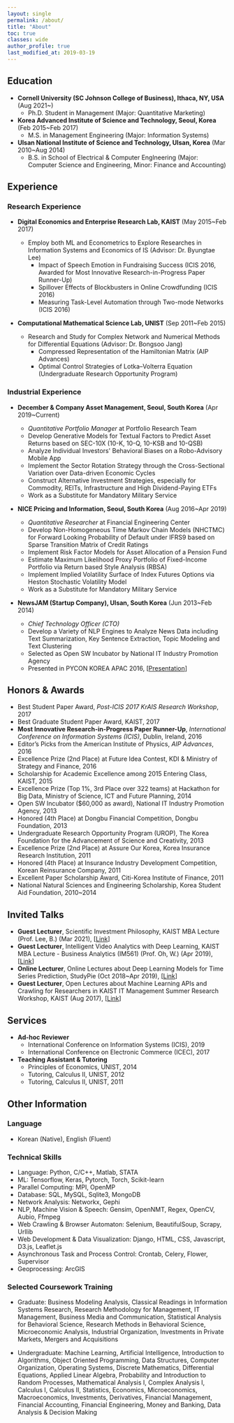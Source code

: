 ```yaml
---
layout: single
permalink: /about/
title: "About"
toc: true
classes: wide
author_profile: true
last_modified_at: 2019-03-19
---
```

## Education
- **Cornell University (SC Johnson College of Business), Ithaca, NY, USA** (Aug 2021~)
    - Ph.D. Student in Management (Major: Quantitative Marketing)
- **Korea Advanced Institute of Science and Technology, Seoul, Korea** (Feb 2015~Feb 2017)
    - M.S. in Management Engineering (Major: Information Systems)
- **Ulsan National Institute of Science and Technology, Ulsan, Korea** (Mar 2010~Aug 2014)
    - B.S. in School of Electrical & Computer Englneering (Major: Computer Science and Engineering, Minor: Finance and Accounting)

## Experience
### Research Experience
- **Digital Economics and Enterprise Research Lab, KAIST** (May 2015~Feb 2017)
    - Employ both ML and Econometrics to Explore Researches in Information Systems and Economics of IS (Advisor: Dr. Byungtae Lee)
        - Impact of Speech Emotion in Fundraising Success (ICIS 2016, Awarded for Most Innovative Research-in-Progress Paper Runner-Up)
        - Spillover Effects of Blockbusters in Online Crowdfunding (ICIS 2016)
        - Measuring Task-Level Automation through Two-mode Networks (ICIS 2016)

- **Computational Mathematical Science Lab, UNIST** (Sep 2011~Feb 2015)
    - Research and Study for Complex Network and Numerical Methods for Differential Equations (Advisor: Dr. Bongsoo Jang)
        - Compressed Representation of the Hamiltonian Matrix (AIP Advances)
        - Optimal Control Strategies of Lotka–Volterra Equation (Undergraduate Research Opportunity Program)

### Industrial Experience
- **December & Company Asset Management, Seoul, South Korea** (Apr 2019~Current)
    - *Quantitative Portfolio Manager* at Portfolio Research Team
    - Develop Generative Models for Textual Factors to Predict Asset Returns based on SEC-10X (10-K, 10-Q, 10-KSB and 10-QSB)
    - Analyze Individual Investors' Behavioral Biases on a Robo-Advisory Mobile App
    - Implement the Sector Rotation Strategy through the Cross-Sectional Variation over Data-driven Economic Cycles
    - Construct Alternative Investment Strategies, especially for Commodity, REITs, Infrastructure and High Dividend-Paying ETFs
    - Work as a Substitute for Mandatory Military Service
    
- **NICE Pricing and Information, Seoul, South Korea** (Aug 2016~Apr 2019)
    - *Quantitative Researcher* at Financial Engineering Center
    - Develop Non-Homogeneous Time Markov Chain Models (NHCTMC) for Forward Looking Probability of Default under IFRS9 based on Sparse Transition Matrix of Credit Ratings
    - Implement Risk Factor Models for Asset Allocation of a Pension Fund
    - Estimate Maximum Likelihood Proxy Portfolio of Fixed-Income Portfolio via Return based Style Analysis (RBSA)    
    - Implement Implied Volatility Surface of Index Futures Options via Heston Stochastic Volatility Model
    - Work as a Substitute for Mandatory Military Service

- **NewsJAM (Startup Company), Ulsan, South Korea** (Jun 2013~Feb 2014)
    - *Chief Technology Officer (CTO)*
    - Develop a Variety of NLP Engines to Analyze News Data including Text Summarization, Key Sentence Extraction, Topic Modeling and Text Clustering
    - Selected as Open SW Incubator by National IT Industry Promotion Agency
    - Presented in PYCON KOREA APAC 2016, [[Presentation](http://bit.ly/2mroROR)]

## Honors & Awards
- Best Student Paper Award, *Post-ICIS 2017 KrAIS Research Workshop*, 2017
- Best Graduate Student Paper Award, KAIST, 2017
- **Most Innovative Research-in-Progress Paper Runner-Up**, *International Conference on Information Systems (ICIS)*, Dublin, Ireland, 2016
- Editor’s Picks from the American Institute of Physics, *AIP Advances*, 2016
- Excellence Prize (2nd Place) at Future Idea Contest, KDI & Ministry of Strategy and Finance, 2016
- Scholarship for Academic Excellence among 2015 Entering Class, KAIST, 2015
- Excellence Prize (Top 1%, 3rd Place over 322 teams) at Hackathon for Big Data, Ministry of Science, ICT and Future Planning, 2014
- Open SW Incubator ($60,000 as award), National IT Industry Promotion Agency, 2013
- Honored (4th Place) at Dongbu Financial Competition, Dongbu Foundation, 2013
- Undergraduate Research Opportunity Program (UROP), The Korea Foundation for the Advancement of Science and Creativity, 2013
- Excellence Prize (2nd Place) at Assure Our Korea, Korea Insurance Research Institution, 2011
- Honored (4th Place) at Insurance Industry Development Competition, Korean Reinsurance Company, 2011
- Excellent Paper Scholarship Award, Citi-Korea Institute of Finance, 2011
- National Natural Sciences and Engineering Scholarship, Korea Student Aid Foundation, 2010~2014

## Invited Talks
- **Guest Lecturer**, Scientific Investment Philosophy, KAIST MBA Lecture (Prof. Lee, B.) (Mar 2021), [[Link](https://github.com/jonghkim/scientific-investment-philosophy)]
- **Guest Lecturer**, Intelligent Video Analytics with Deep Learning, KAIST MBA Lecture - Business Analytics (IM561) (Prof. Oh, W.) (Apr 2019), [[Link](https://github.com/jonghkim/kaist-video-analytics)]
- **Online Lecturer**, Online Lectures about Deep Learning Models for Time Series Prediction, StudyPie (Oct 2018~Apr 2019), [[Link](https://studypie.co/)]
- **Guest Lecturer**, Open Lectures about Machine Learning APIs and Crawling for Researchers in KAIST IT Management Summer Research Workshop, KAIST (Aug 2017), [[Link](https://sites.google.com/view/kaist-mis-session2017)]

## Services
- **Ad-hoc Reviewer**
    - International Conference on Information Systems (ICIS), 2019
    - International Conference on Electronic Commerce (ICEC), 2017
- **Teaching Assistant & Tutoring**
    - Principles of Economics, UNIST, 2014
    - Tutoring, Calculus II, UNIST, 2012
    - Tutoring, Calculus II, UNIST, 2011

## Other Information
### Language
- Korean (Native), English (Fluent)

### Technical Skills
- Language: Python, C/C++, Matlab, STATA
- ML: Tensorflow, Keras, Pytorch, Torch, Scikit-learn
- Parallel Computing: MPI, OpenMP
- Database: SQL, MySQL, Sqlite3, MongoDB
- Network Analysis: Networkx, Gephi
- NLP, Machine Vision & Speech: Gensim, OpenNMT, Regex, OpenCV, Aubio, Ffmpeg
- Web Crawling & Browser Automaton: Selenium, BeautifulSoup, Scrapy, Urllib
- Web Development & Data Visualization: Django, HTML, CSS, Javascript, D3.js, Leaflet.js
- Asynchronous Task and Process Control: Crontab, Celery, Flower, Supervisor
- Geoprocessing: ArcGIS

### Selected Coursework Training
- Graduate: Business Modeling Analysis, Classical Readings in Information Systems Research, Research Methodology for Management, IT Management, Business Media and Communication, Statistical Analysis for Behavioral Science, Research Methods in Behavioral Science, Microeconomic Analysis, Industrial Organization, Investments in Private Markets, Mergers and Acquisitions

- Undergraduate: Machine Learning, Artificial Intelligence, Introduction to Algorithms, Object Oriented Programming, Data Structures, Computer Organization, Operating Systems, Discrete Mathematics, Differential Equations, Applied Linear Algebra, Probability and Introduction to Random Processes, Mathematical Analysis I, Complex Analysis I, Calculus I, Calculus II, Statistics, Economics, Microeconomics, Macroeconomics, Investments, Derivatives, Financial Management, Financial Accounting, Financial Engineering, Money and Banking, Data Analysis & Decision Making